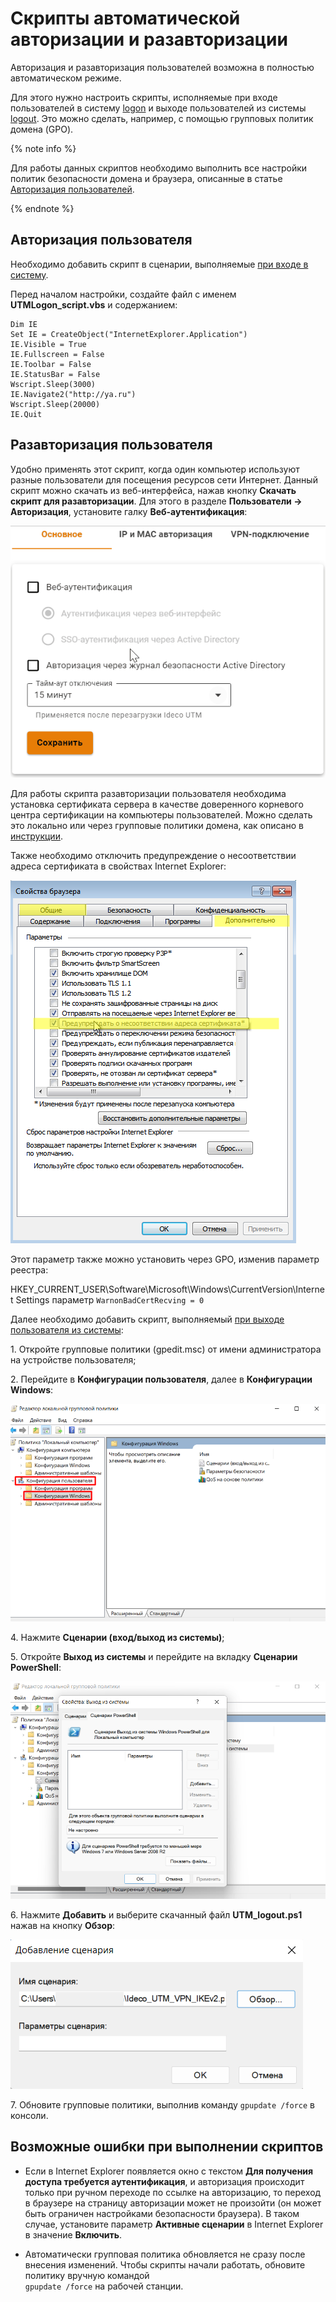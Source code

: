 # Скрипты автоматической авторизации и разавторизации

Авторизация и разавторизация пользователей возможна в полностью автоматическом режиме.

Для этого нужно настроить скрипты, исполняемые при входе пользователей в систему [logon](https://docs.microsoft.com/en-us/previous-versions/windows/it-pro/windows-server-2008-R2-and-2008/cc770908\(v=ws.11\)?redirectedfrom=MSDN) и выходе пользователей из системы [logout](https://docs.microsoft.com/en-us/previous-versions/windows/it-pro/windows-server-2008-R2-and-2008/cc753583\(v=ws.11\)?redirectedfrom=MSDN). Это можно сделать, например, с помощью групповых политик домена (GPO).

{% note info %}

Для работы данных скриптов необходимо выполнить все настройки политик безопасности домена и браузера, описанные в статье [Авторизация пользователей](active-directory-user-authorization.md).

{% endnote %}

## Авторизация пользователя

Необходимо добавить скрипт в сценарии, выполняемые [при входе в систему](https://docs.microsoft.com/en-us/previous-versions/windows/it-pro/windows-server-2008-R2-and-2008/cc770908\(v=ws.11\)?redirectedfrom=MSDN).

Перед началом настройки, создайте файл с именем **UTMLogon_script.vbs** и содержанием:

```
Dim IE
Set IE = CreateObject("InternetExplorer.Application")
IE.Visible = True
IE.Fullscreen = False
IE.Toolbar = False
IE.StatusBar = False
Wscript.Sleep(3000)
IE.Navigate2("http://ya.ru")
Wscript.Sleep(20000)
IE.Quit
```

## Разавторизация пользователя

Удобно применять этот скрипт, когда один компьютер используют разные пользователи для посещения ресурсов сети Интернет. Данный скрипт можно скачать из веб-интерфейса, нажав кнопку **Скачать скрипт для разавторизации**. Для этого в разделе **Пользователи -> Авторизация**, установите галку **Веб-аутентификация**:

![](../../../../_images/daw-authentication.gif)

Для работы скрипта разавторизации пользователя необходима установка сертификата сервера в качестве доверенного корневого центра сертификации на компьютеры пользователей. Можно сделать это локально или через групповые политики домена, как описано в [инструкции](../../access-rules/content-filter/filtering-https-traffic.md#dobavlenie-sertifikata-cherez-politiki-domena-microsoft-active-directory).

Также необходимо отключить предупреждение о несоответствии адреса сертификата в свойствах Internet Explorer:

![](../../../../_images/ie11.png)

Этот параметр также можно установить через GPO, изменив параметр реестра:

HKEY\_CURRENT\_USER\Software\Microsoft\Windows\CurrentVersion\Internet Settings параметр `WarnonBadCertRecving = 0`

Далее необходимо добавить скрипт, выполняемый [при выходе пользователя из системы](https://docs.microsoft.com/en-us/previous-versions/windows/it-pro/windows-server-2008-R2-and-2008/cc753583\(v=ws.11\)?redirectedfrom=MSDN):

1\. Откройте групповые политики (gpedit.msc) от имени администратора на устройстве пользователя;

2\. Перейдите в **Конфигурации пользователя**, далее в **Конфигурации Windows**:

![](../../../../_images/script.png)

4\. Нажмите **Сценарии (вход/выход из системы)**;

5\. Откройте **Выход из системы** и перейдите на вкладку **Сценарии PowerShell**:

![](../../../../_images/script1.png)

6\. Нажмите **Добавить** и выберите скачанный файл **UTM_logout.ps1** нажав на кнопку **Обзор**:

![](../../../../_images/script2.png)

7\. Обновите групповые политики, выполнив команду `gpupdate /force` в консоли.

## Возможные ошибки при выполнении скриптов

* Если в Internet Explorer появляется окно с текстом **Для получения доступа требуется аутентификация**, и авторизация происходит только при ручном переходе по ссылке на авторизацию, то переход в браузере на страницу авторизации может не произойти (он может быть ограничен настройками безопасности браузера). В таком случае, установите параметр **Активные сценарии** в Internet Explorer в значение **Включить**.

* Автоматически групповая политика обновляется не сразу после внесения изменений. Чтобы скрипты начали работать, обновите политику вручную командой\
  `gpupdate /force` на рабочей станции.
